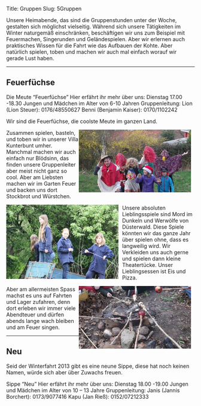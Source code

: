 Title: Gruppen
Slug: 5Gruppen

Unsere Heimabende, das sind die Gruppenstunden unter der Woche, gestalten sich möglichst vielseitig. Während sich unsere Tätigkeiten im Winter naturgemäß einschränken, beschäftigen wir uns zum Beispiel mit Feuermachen, Singerunden und Geländespielen. Aber wir erlernen auch praktisches Wissen für die Fahrt wie das Aufbauen der Kohte. Aber natürlich spielen, toben und machen wir auch mal einfach worauf wir gerade Lust haben.

***

Feuerfüchse
-----------

Die Meute “Feuerfüchse” Hier erfährt ihr mehr über uns:
Dienstag 17.00 -18.30
Jungen und Mädchen im Alter von 6-10 Jahren
Gruppenleitung:
Lion (Lion Steuer): 0176/48550627
Benni (Benjamin Kaiser): 0170/1102242

Wir sind die Feuerfüchse, die coolste Meute im ganzen Land. 

<div style="float: right; margin:0 10px 10px 0">
    <img src="uploads/2013/05/DSCF0483-300x168.jpg" alt="Your alt text" title="Title"/>
</div>

Zusammen spielen, basteln, und toben wir in unserer Villa Kunterbunt umher. Manchmal machen wir auch einfach nur Blödsinn, das finden unsere Gruppenleiter aber meist nicht ganz so cool.
Aber am Liebsten machen wir im Garten Feuer und backen uns dort Stockbrot und Würstchen.

<div style="float: left; margin:0 10px 10px 0">
    <img src="uploads/2013/05/IMG_1122-300x199.jpg" alt="Your alt text" title="Title"/>
</div>


Unsere absoluten Lieblingsspiele sind Mord im Dunkeln und Werwölfe von Düsterwald. Diese Spiele könnten wir das ganze Jahr über spielen ohne, dass es langweilig wird.
Wir Verkleiden uns auch gerne und spielen dann kleine Theatertücke.
Unser Lieblingsessen ist Eis und Pizza.

<div style="float: right; margin:0 10px 10px 0">
    <img src="uploads/2013/05/DSCF0430-300x168.jpg" alt="Your alt text" title="Title"/>
</div>

Aber am allermeisten Spass machst es uns auf Fahrten und Lager zufahren, denn dort erleben wir immer viele Abendteuer und dürfen abends lange wach bleiben und am Feuer singen.

***

Neu
---

Seid der Winterfahrt 2013 gibt es eine neune Sippe, diese hat noch keinen Namen, würde sich aber über Zuwachs freuen.

Sippe “Neu”  Hier erfährt ihr mehr über uns:
Dienstag 18.00 -19.00
Jungen und Mädchen im Alter von 10 – 13 Jahre
Gruppenleitung:
Janis (Jannis Borchert): 0173/9077416
Kapu (Jan Rieß): 0152/07212333

